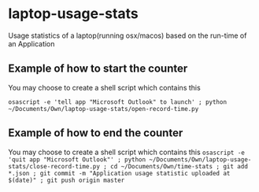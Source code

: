 # laptop-usage-stats
Usage statistics of a laptop(running osx/macos) based on the run-time of an Application

## Example of how to start the counter

You may choose to create a shell script which contains this 


`osascript -e 'tell app "Microsoft Outlook" to launch' ; python ~/Documents/Own/laptop-usage-stats/open-record-time.py`

## Example of how to end the counter

You may choose to create a shell script which contains this 
`osascript -e 'quit app "Microsoft Outlook"' ; python ~/Documents/Own/laptop-usage-stats/close-record-time.py ; cd ~/Documents/Own/time-stats ; git add *.json ; git commit -m "Application usage statistic uploaded at $(date)" ; git push origin master`

